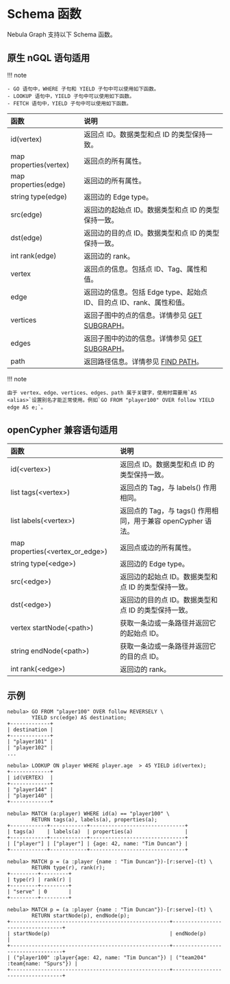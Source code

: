 # Schema 函数

Nebula Graph 支持以下 Schema 函数。

## 原生 nGQL 语句适用

!!! note

    - GO 语句中，WHERE 子句和 YIELD 子句中可以使用如下函数。
    - LOOKUP 语句中，YIELD 子句中可以使用如下函数。
    - FETCH 语句中，YIELD 子句中可以使用如下函数。

|函数| 说明 |
|:----  |  :----|
|id(vertex) | 返回点 ID。数据类型和点 ID 的类型保持一致。|
|map properties(vertex) | 返回点的所有属性。|
|map properties(edge) | 返回边的所有属性。|
|string type(edge) | 返回边的 Edge type。|
|src(edge)|返回边的起始点 ID。数据类型和点 ID 的类型保持一致。|
|dst(edge)|返回边的目的点 ID。数据类型和点 ID 的类型保持一致。|
|int rank(edge) | 返回边的 rank。|
|vertex | 返回点的信息。包括点 ID、Tag、属性和值。|
|edge | 返回边的信息。包括 Edge type、起始点 ID、目的点 ID、rank、属性和值。|
|vertices | 返回子图中的点的信息。详情参见 [GET SUBGRAPH](../16.subgraph-and-path/1.get-subgraph.md)。|
|edges | 返回子图中的边的信息。详情参见 [GET SUBGRAPH](../16.subgraph-and-path/1.get-subgraph.md)。|
|path  | 返回路径信息。详情参见 [FIND PATH](../16.subgraph-and-path/2.find-path.md)。|

!!! note

    由于 vertex、edge、vertices、edges、path 属于关键字，使用时需要用`AS <alias>`设置别名才能正常使用。例如`GO FROM "player100" OVER follow YIELD edge AS e;`。

## openCypher 兼容语句适用

|函数| 说明 |
|:----  |  :----|
| id(<vertex\>) | 返回点 ID。数据类型和点 ID 的类型保持一致。|
|list tags(<vertex\>) | 返回点的 Tag，与 labels() 作用相同。|
|list labels(<vertex\>) | 返回点的 Tag，与 tags() 作用相同，用于兼容 openCypher 语法。|
|map properties(<vertex_or_edge\>) | 返回点或边的所有属性。|
|string type(<edge\>) | 返回边的 Edge type。|
|src(<edge\>)|返回边的起始点 ID。数据类型和点 ID 的类型保持一致。|
|dst(<edge\>)|返回边的目的点 ID。数据类型和点 ID 的类型保持一致。|
|vertex startNode(<path\>) | 获取一条边或一条路径并返回它的起始点 ID。|
|string endNode(<path\>) | 获取一条边或一条路径并返回它的目的点 ID。|
|int rank(<edge\>) | 返回边的 rank。|

## 示例

```ngql
nebula> GO FROM "player100" OVER follow REVERSELY \
        YIELD src(edge) AS destination;
+-------------+
| destination |
+-------------+
| "player101" |
| "player102" |
...

nebula> LOOKUP ON player WHERE player.age  > 45 YIELD id(vertex);
+-------------+
| id(VERTEX)  |
+-------------+
| "player144" |
| "player140" |
+-------------+

nebula> MATCH (a:player) WHERE id(a) == "player100" \
        RETURN tags(a), labels(a), properties(a);
+------------+------------+-------------------------------+
| tags(a)    | labels(a)  | properties(a)                 |
+------------+------------+-------------------------------+
| ["player"] | ["player"] | {age: 42, name: "Tim Duncan"} |
+------------+------------+-------------------------------+

nebula> MATCH p = (a :player {name : "Tim Duncan"})-[r:serve]-(t) \
        RETURN type(r), rank(r);
+---------+---------+
| type(r) | rank(r) |
+---------+---------+
| "serve" | 0       |
+---------+---------+

nebula> MATCH p = (a :player {name : "Tim Duncan"})-[r:serve]-(t) \
        RETURN startNode(p), endNode(p);
+----------------------------------------------------+----------------------------------+
| startNode(p)                                       | endNode(p)                       |
+----------------------------------------------------+----------------------------------+
| ("player100" :player{age: 42, name: "Tim Duncan"}) | ("team204" :team{name: "Spurs"}) |
+----------------------------------------------------+----------------------------------+
```
